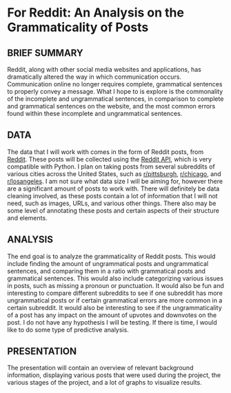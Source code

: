 # For Reddit: An Analysis on the Grammaticality of Posts

## BRIEF SUMMARY
Reddit, along with other social media websites and applications, has dramatically altered the way in which communication occurs. 
Communication online no longer requires complete, grammatical sentences to properly convey a message. What I hope to is explore is the commonality
of the incomplete and ungrammatical sentences, in comparison to complete and grammatical sentences on the website, and the most common errors 
found within these incomplete and ungrammatical sentences.

## DATA
The data that I will work with comes in the form of Reddit posts, from [Reddit](https://www.reddit.com/). These posts will be collected using
the [Reddit API](https://www.reddit.com/dev/api/), which is very compatible with Python. I plan on taking posts from several subreddits of various 
cities across the United States, such as [r/pittsburgh](https://www.reddit.com/r/pittsburgh/), [r/chicago](https://www.reddit.com/r/chicago/), 
and [r/losangeles](https://www.reddit.com/r/LosAngeles/). I am not sure what data size I will be aiming for, however there are a significant amount
of posts to work with. There will definitely be data cleaning involved, as these posts contain a lot of information that I will not need, such as 
images, URLs, and various other things. There also may be some level of annotating these posts and certain aspects of their structure and elements.

## ANALYSIS
The end goal is to analyze the grammaticality of Reddit posts. This would include finding the amount of ungrammatical posts and ungrammatical 
sentences, and comparing them in a ratio with grammatical posts and grammatical sentences. This would also include categorizing various issues
in posts, such as missing a pronoun or punctuation. It would also be fun and interesting to compare different subreddits to see if one subreddit
has more ungrammatical posts or if certain grammatical errors are more common in a certain subreddit. It would also be interesting to see if
the ungrammaticality of a post has any impact on the amount of upvotes and downvotes on the post. I do not have any hypothesis I will be testing.
If there is time, I would like to do some type of predictive analysis.

## PRESENTATION
The presentation will contain an overview of relevant background information, displaying various posts that were used during the project,
the various stages of the project, and a lot of graphs to visualize results.
